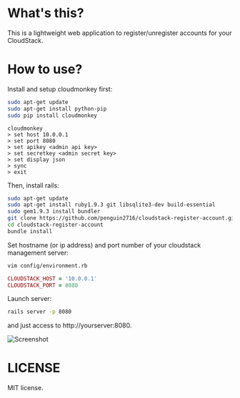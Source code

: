 What's this?
============
This is a lightweight web application to register/unregister accounts for your CloudStack.

How to use?
===========
Install and setup cloudmonkey first:

```bash
sudo apt-get update
sudo apt-get install python-pip
sudo pip install cloudmonkey
```

```
cloudmonkey
> set host 10.0.0.1
> set port 8080
> set apikey <admin api key>
> set secretkey <admin secret key>
> set display json
> sync
> exit
```

Then, install rails:

```bash
sudo apt-get update
sudo apt-get install ruby1.9.3 git libsqlite3-dev build-essential
sudo gem1.9.3 install bundler
git clone https://github.com/penguin2716/cloudstack-register-account.git
cd cloudstack-register-account
bundle install
```

Set hostname (or ip address) and port number of your cloudstack management server:

```bash
vim config/environment.rb
```

```ruby
CLOUDSTACK_HOST = '10.0.0.1'
CLOUDSTACK_PORT = 8080
```

Launch server:

```bash
rails server -p 8080
```

and just access to http://yourserver:8080.

![Screenshot](https://dl.dropboxusercontent.com/u/195878/github-images/cloudstack-register-account-screenshot.png)

LICENSE
=======
MIT license.

